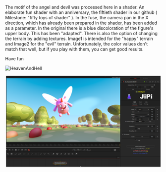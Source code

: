 

<!-- +++ DO NOT REMOVE THIS COMMENT +++ DO NOT ADD OR EDIT ANY TEXT BEFORE THIS LINE +++ IT WOULD BE A REALLY BAD IDEA +++ -->

The motif of the angel and devil was processed here in a shader.
An elaborate fun shader with an anniversary, the fiftieth shader in our github ( Milestone: "fifty toys of shader" ).
In the fuse, the camera pan in the X direction, which has already been prepared in the shader, has been added as a parameter. In the original there is a blue discoloration of the figure's upper body. This has been "adapted". There is also the option of changing the terrain by adding textures. Image1 is intended for the "happy" terrain and Image2 for the "evil" terrain. Unfortunately, the color values don't match that well, but if you play with them, you can get good results.

 Have fun

![HeavenAndHell](https://user-images.githubusercontent.com/78935215/119268704-72f4eb00-bbf4-11eb-91e0-4af4d2ca9ec0.gif)


[![HeavenAndHell](HeavenAndHell_screenshot.png)](HeavenAndHell.fuse)

<!-- +++ DO NOT REMOVE THIS COMMENT +++ DO NOT EDIT ANY TEXT THAT COMES AFTER THIS LINE +++ TRUST ME: JUST DON'T DO IT +++ -->

